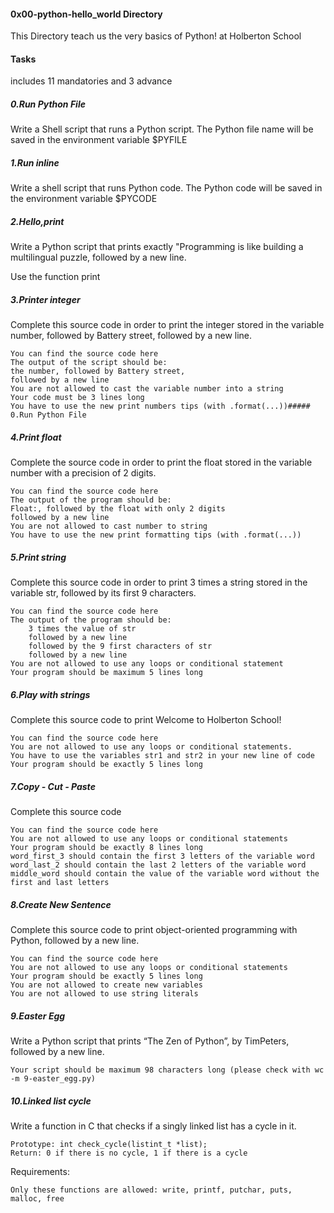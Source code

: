 #### 0x00-python-hello_world Directory

This Directory teach us the very basics of Python! at Holberton School

#### Tasks
includes 11 mandatories and 3 advance 

##### 0.Run Python File

Write a Shell script that runs a Python script.
The Python file name will be saved in the environment variable $PYFILE

##### 1.Run inline

Write a shell script that runs Python code.
The Python code will be saved in the environment variable $PYCODE

##### 2.Hello,print

Write a Python script that prints exactly "Programming is like building a multilingual puzzle, followed by a new line.

Use the function print

##### 3.Printer integer

Complete this source code in order to print the integer stored in the variable number, followed by Battery street, followed by a new line.

	You can find the source code here
	The output of the script should be:
	the number, followed by Battery street,
	followed by a new line
	You are not allowed to cast the variable number into a string
	Your code must be 3 lines long
	You have to use the new print numbers tips (with .format(...))##### 0.Run Python File

##### 4.Print float

Complete the source code in order to print the float stored in the variable number with a precision of 2 digits.

	You can find the source code here
	The output of the program should be:
	Float:, followed by the float with only 2 digits
	followed by a new line
	You are not allowed to cast number to string
	You have to use the new print formatting tips (with .format(...))

##### 5.Print string

Complete this source code in order to print 3 times a string stored in the variable str, followed by its first 9 characters.

	You can find the source code here
	The output of the program should be:
		3 times the value of str
		followed by a new line
		followed by the 9 first characters of str
		followed by a new line
	You are not allowed to use any loops or conditional statement
	Your program should be maximum 5 lines long

##### 6.Play with strings

Complete this source code to print Welcome to Holberton School!

	You can find the source code here
	You are not allowed to use any loops or conditional statements.
	You have to use the variables str1 and str2 in your new line of code
	Your program should be exactly 5 lines long

##### 7.Copy - Cut - Paste

Complete this source code

	You can find the source code here
	You are not allowed to use any loops or conditional statements
	Your program should be exactly 8 lines long
	word_first_3 should contain the first 3 letters of the variable word
	word_last_2 should contain the last 2 letters of the variable word
	middle_word should contain the value of the variable word without the first and last letters

##### 8.Create New Sentence

Complete this source code to print object-oriented programming with Python, followed by a new line.

	You can find the source code here
	You are not allowed to use any loops or conditional statements
	Your program should be exactly 5 lines long
	You are not allowed to create new variables
	You are not allowed to use string literals

##### 9.Easter Egg

Write a Python script that prints “The Zen of Python”, by TimPeters, followed by a new line.

	Your script should be maximum 98 characters long (please check with wc -m 9-easter_egg.py)

##### 10.Linked list cycle

Write a function in C that checks if a singly linked list has a cycle in it.

	Prototype: int check_cycle(listint_t *list);
	Return: 0 if there is no cycle, 1 if there is a cycle

Requirements:

	Only these functions are allowed: write, printf, putchar, puts, malloc, free
